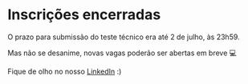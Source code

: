 # Inscrições encerradas

O prazo para submissão do teste técnico era até 2 de julho, às 23h59. 

Mas não se desanime, novas vagas poderão ser abertas em breve :computer:

Fique de olho no nosso [LinkedIn](https://www.linkedin.com/company/techprobem/) :)
